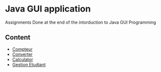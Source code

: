 # Java GUI application

Assignments Done at the end of the intorduction to Java GUI Programming

## Content

* [Compteur](src/compteur)
* [Converter](src/converter)
* [Calculator](src/calculator)
* [Gestion Etudiant](src/gestionEtudiant)
